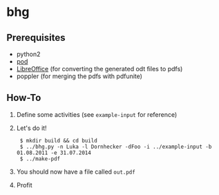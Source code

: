 # bhg

## Prerequisites

* python2
* [pod](http://appyframework.org/pod.html)
* [LibreOffice](https://www.libreoffice.org/) (for converting the generated odt files to pdfs)
* poppler (for merging the pdfs with pdfunite)

## How-To

1. Define some activities (see `example-input` for reference)
2. Let's do it!

        $ mkdir build && cd build
        $ ../bhg.py -n Luka -l Dornhecker -dFoo -i ../example-input -b 01.08.2011 -e 31.07.2014
		$ ../make-pdf

3. You should now have a file called `out.pdf`
4. Profit
